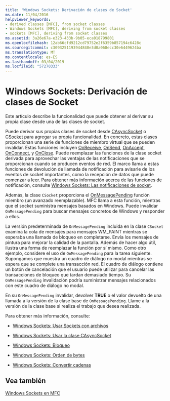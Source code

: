 ```yaml
---
title: 'Windows Sockets: Derivación de clases de Socket'
ms.date: 11/04/2016
helpviewer_keywords:
- derived classes [MFC], from socket classes
- Windows Sockets [MFC], deriving from socket classes
- sockets [MFC], deriving from socket classes
ms.assetid: 3a26e67a-e323-433b-9b05-eca018799801
ms.openlocfilehash: 12ab66cfd9212cd79752e2f6359b857194c6428c
ms.sourcegitcommit: c3093251193944840e3d0a068ecc30e6449624ba
ms.translationtype: MT
ms.contentlocale: es-ES
ms.lasthandoff: 03/04/2019
ms.locfileid: "57270333"
---
```

# <a name="windows-sockets-deriving-from-socket-classes"></a>Windows Sockets: Derivación de clases de Socket

Este artículo describe la funcionalidad que puede obtener al derivar su propia clase desde una de las clases de socket.

Puede derivar sus propias clases de socket desde [CAsyncSocket](../mfc/reference/casyncsocket-class.md) o [CSocket](../mfc/reference/csocket-class.md) para agregar su propia funcionalidad. En concreto, estas clases proporcionan una serie de funciones de miembro virtual que se pueden invalidar. Estas funciones incluyen [OnReceive](../mfc/reference/casyncsocket-class.md#onreceive), [OnSend](../mfc/reference/casyncsocket-class.md#onsend), [OnAccept](../mfc/reference/casyncsocket-class.md#onaccept), [OnConnect](../mfc/reference/casyncsocket-class.md#onconnect), y [OnClose](../mfc/reference/casyncsocket-class.md#onclose). Puede reemplazar las funciones de la clase socket derivada para aprovechar las ventajas de las notificaciones que se proporcionan cuando se producen eventos de red. El marco llama a estas funciones de devolución de llamada de notificación para avisarle de los eventos de socket importantes, como la recepción de datos que puede comenzar a leer. Para obtener más información acerca de las funciones de notificación, consulte [Windows Sockets: Las notificaciones de socket](../mfc/windows-sockets-socket-notifications.md).

Además, la clase `CSocket` proporciona el [OnMessagePending](../mfc/reference/csocket-class.md#onmessagepending) función miembro (un avanzado reemplazable). MFC llama a esta función, mientras que el socket suministra mensajes basados en Windows. Puede invalidar `OnMessagePending` para buscar mensajes concretos de Windows y responder a ellos.

La versión predeterminada de `OnMessagePending` incluida en la clase `CSocket` examina la cola de mensajes para mensajes WM_PAINT mientras se esperaba una llamada de bloqueo en completarse. Envía los mensajes de pintura para mejorar la calidad de la pantalla. Además de hacer algo útil, ilustra una forma de reemplazar la función por sí mismo. Como otro ejemplo, considere el uso de `OnMessagePending` para la tarea siguiente. Supongamos que muestra un cuadro de diálogo no modal mientras se espera que se complete una transacción red. El cuadro de diálogo contiene un botón de cancelación que el usuario puede utilizar para cancelar las transacciones de bloqueo que tardan demasiado tiempo. Su `OnMessagePending` invalidación podría suministrar mensajes relacionados con este cuadro de diálogo no modal.

En su `OnMessagePending` invalidar, devolver **TRUE** o el valor devuelto de una llamada a la versión de la clase base de `OnMessagePending`. Llame a la versión de la clase base si realiza el trabajo que desea realizada.

Para obtener más información, consulte:

- [Windows Sockets: Usar Sockets con archivos](../mfc/windows-sockets-using-sockets-with-archives.md)

- [Windows Sockets: Usar la clase CAsyncSocket](../mfc/windows-sockets-using-class-casyncsocket.md)

- [Windows Sockets: Bloqueo](../mfc/windows-sockets-blocking.md)

- [Windows Sockets: Orden de bytes](../mfc/windows-sockets-byte-ordering.md)

- [Windows Sockets: Convertir cadenas](../mfc/windows-sockets-converting-strings.md)

## <a name="see-also"></a>Vea también

[Windows Sockets en MFC](../mfc/windows-sockets-in-mfc.md)
